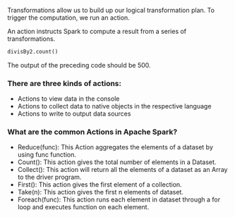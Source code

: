 Transformations allow us to build up our logical transformation plan. To trigger the computation, we run an action.

An action instructs Spark to compute a result from a series of transformations.

```python
divisBy2.count()
```

The output of the preceding code should be 500.

### There are three kinds of actions:

- Actions to view data in the console
- Actions to collect data to native objects in the respective language
- Actions to write to output data sources

### What are the common Actions in Apache Spark?
- Reduce(func): This Action aggregates the elements of a dataset by using func function.
- Count(): This action gives the total number of elements in a Dataset.
- Collect(): This action will return all the elements of a dataset as an Array to the driver program.
- First(): This action gives the first element of a collection.
- Take(n): This action gives the first n elements of dataset.
- Foreach(func): This action runs each element in dataset through a for loop and executes function on each element.
